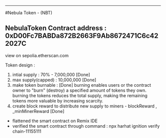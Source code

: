 
-------------------------------------------------------------
#Nebula Token - (NBT)

NebulaToken Contract address : 0xD00Fc7BABDa872B2663F9Ab8672471C6c422027C
-------------------------------------------------------------
view on sepolia.etherscan.com


Token design : 
1. intial supply : 70% - 7,000,000  [Done]
2. max supply(capped) : 10,000,000 [Done]
3. make token burnable : [Done]
burning enables users or the contract owner to "burn" (destroy) a specified amount of tokens they own.
burning the tokens reduces the total supply, making the remaining tokens more valuable by increasing scarcity.
4. create block reward to distribute new supply to miners - blockReward , _minMinerReward [Done]

 * flattened the smart contract on Remix IDE
 * verified the smart contract through command : npx harhat ignition verify chain-11155111

